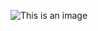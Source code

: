 <!---
got eyes strained
--->

![This is an image](https://myoctocat.com/assets/images/base-octocat.svg)
